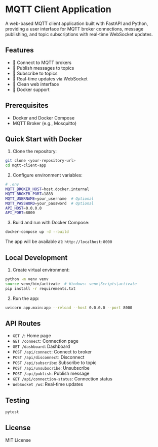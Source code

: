 # MQTT Client Application

A web-based MQTT client application built with FastAPI and Python, providing a user interface for MQTT broker connections, message publishing, and topic subscriptions with real-time WebSocket updates.

## Features

- 🔌 Connect to MQTT brokers
- 📝 Publish messages to topics
- 📩 Subscribe to topics
- 🔄 Real-time updates via WebSocket
- 🎨 Clean web interface
- 🐳 Docker support

## Prerequisites

- Docker and Docker Compose
- MQTT Broker (e.g., Mosquitto)

## Quick Start with Docker

1. Clone the repository:
```bash
git clone <your-repository-url>
cd mqtt-client-app
```

2. Configure environment variables:
```bash
# .env
MQTT_BROKER_HOST=host.docker.internal
MQTT_BROKER_PORT=1883
MQTT_USERNAME=your_username  # Optional
MQTT_PASSWORD=your_password  # Optional
API_HOST=0.0.0.0
API_PORT=8000
```

3. Build and run with Docker Compose:
```bash
docker-compose up -d --build
```

The app will be available at: `http://localhost:8000`

## Local Development

1. Create virtual environment:
```bash
python -m venv venv
source venv/bin/activate  # Windows: venv\Scripts\activate
pip install -r requirements.txt
```

2. Run the app:
```bash
uvicorn app.main:app --reload --host 0.0.0.0 --port 8000
```

## API Routes

- `GET /`: Home page
- `GET /connect`: Connection page
- `GET /dashboard`: Dashboard
- `POST /api/connect`: Connect to broker
- `POST /api/disconnect`: Disconnect
- `POST /api/subscribe`: Subscribe to topic
- `POST /api/unsubscribe`: Unsubscribe
- `POST /api/publish`: Publish message
- `GET /api/connection-status`: Connection status
- `WebSocket /ws`: Real-time updates

## Testing

```bash
pytest
```

## License

MIT License